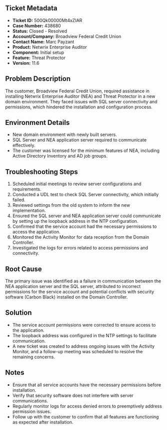 ## Ticket Metadata
- **Ticket ID:** 500Qk00000Mt4xZIAR
- **Case Number:** 438680
- **Status:** Closed - Resolved
- **Account/Company:** Broadview Federal Credit Union
- **Contact Name:** Marc Payzant
- **Product:** Netwrix Enterprise Auditor
- **Component:** Initial setup
- **Feature:** Threat Protector
- **Version:** 11.6

## Problem Description
The customer, Broadview Federal Credit Union, required assistance in installing Netwrix Enterprise Auditor (NEA) and Threat Protector in a new domain environment. They faced issues with SQL server connectivity and permissions, which hindered the installation and configuration process.

## Environment Details
- New domain environment with newly built servers.
- SQL Server and NEA application server required to communicate effectively.
- The customer was licensed for the minimum features of NEA, including Active Directory Inventory and AD job groups.

## Troubleshooting Steps
1. Scheduled initial meetings to review server configurations and requirements.
2. Conducted a UDL test to check SQL Server connectivity, which initially failed.
3. Reviewed settings from the old system to inform the new implementation.
4. Ensured the SQL server and NEA application server could communicate by setting up the loopback address in the NTP configuration.
5. Confirmed that the service account had the necessary permissions to access the application.
6. Monitored the Activity Monitor for data reception from the Domain Controller.
7. Investigated the logs for errors related to access permissions and connectivity.

## Root Cause
The primary issue was identified as a failure in communication between the NEA application server and the SQL server, attributed to incorrect permissions for the service account and potential conflicts with security software (Carbon Black) installed on the Domain Controller.

## Solution
- The service account permissions were corrected to ensure access to the application.
- The loopback address was configured in the NTP settings to facilitate communication.
- A new ticket was created to address ongoing issues with the Activity Monitor, and a follow-up meeting was scheduled to resolve the remaining concerns.

## Notes
- Ensure that all service accounts have the necessary permissions before installation.
- Verify that security software does not interfere with server communications.
- Regularly monitor logs for access denied errors to preemptively address permission issues.
- Follow up with the customer to confirm that all features are functioning as expected after installation.